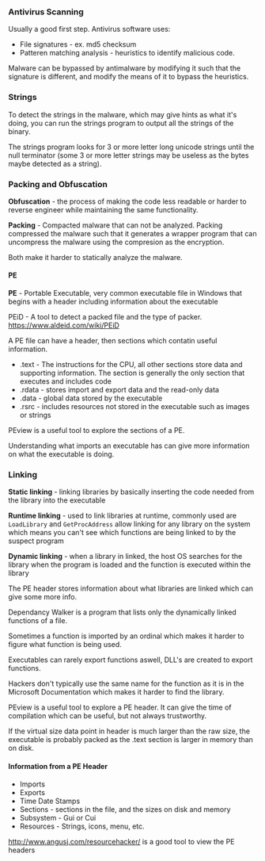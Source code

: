 ### Antivirus Scanning
Usually a good first step. Antivirus software uses:
* File signatures - ex. md5 checksum
* Patteren matching analysis - heuristics
to identify malicious code.

Malware can be bypassed by antimalware by modifying it such that the signature is different, and modify the means of it to bypass the heuristics.

### Strings
To detect the strings in the malware, which may give hints as what it's doing, you can run the strings program to output all the strings of the binary.

The strings program looks for 3 or more letter long unicode strings until the null terminator (some 3 or more letter strings may be useless as the bytes maybe detected as a string).

### Packing and Obfuscation
**Obfuscation** - the process of making the code less readable or harder to reverse engineer while maintaining the same functionality.

**Packing** - Compacted malware that can not be analyzed. Packing compressed the malware such that it generates a wrapper program that can uncompress the malware using the compresion as the encryption.

Both make it harder to statically analyze the malware.

#### PE
**PE** - Portable Executable, very common executable file in Windows that begins with a header including information about the executable

PEiD - A tool to detect a packed file and the type of packer. https://www.aldeid.com/wiki/PEiD

A PE file can have a header, then sections which contatin useful information. 

* .text - The instructions for the CPU, all other sections store data and supporting information. The section is generally the only section that executes and includes code
* .rdata - stores import and export data and the read-only data
* .data - global data stored by the executable
* .rsrc - includes resources not stored in the executable such as images or strings

PEview is a useful tool to explore the sections of a PE.

Understanding what imports an executable has can give more information on what the executable is doing. 

### Linking

**Static linking** - linking libraries by basically inserting the code needed from the library into the executable

**Runtime linking** - used to link libraries at runtime, commonly used are `LoadLibrary` and `GetProcAddress` allow linking for any library on the system which means you can't see which functions are being linked to by the suspect program

**Dynamic linking** - when a library in linked, the host OS searches for the library when the program is loaded and the function is executed within the library

The PE header stores information about what libraries are linked which can give some more info.

Dependancy Walker is a program that lists only the dynamically linked functions of a file. 

Sometimes a function is imported by an ordinal which makes it harder to figure what function is being used. 

Executables can rarely export functions aswell, DLL's are created to export functions.

Hackers don't typically use the same name for the function as it is in the Microsoft Documentation which makes it harder to find the library.

PEview is a useful tool to explore a PE header. It can give the time of compilation which can be useful, but not always trustworthy.

If the virtual size data point in header is much larger than the raw size, the executable is probably packed as the .text section is larger in memory than on disk.

#### Information from a PE Header
* Imports
* Exports
* Time Date Stamps
* Sections - sections in the file, and the sizes on disk and memory
* Subsystem - Gui or Cui
* Resources - Strings, icons, menu, etc.

http://www.angusj.com/resourcehacker/ is a good tool to view the PE headers




















